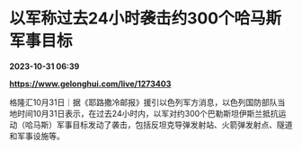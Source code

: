 # 以军称过去24小时袭击约300个哈马斯军事目标

**2023-10-31 06:39**

**https://www.gelonghui.com/live/1273403**

格隆汇10月31日｜据《耶路撒冷邮报》援引以色列军方消息，以色列国防部队当地时间10月31日表示，在过去24小时内，以军对约300个巴勒斯坦伊斯兰抵抗运动（哈马斯）军事目标发动了袭击，包括反坦克导弹发射站、火箭弹发射点、隧道和军事设施等。
